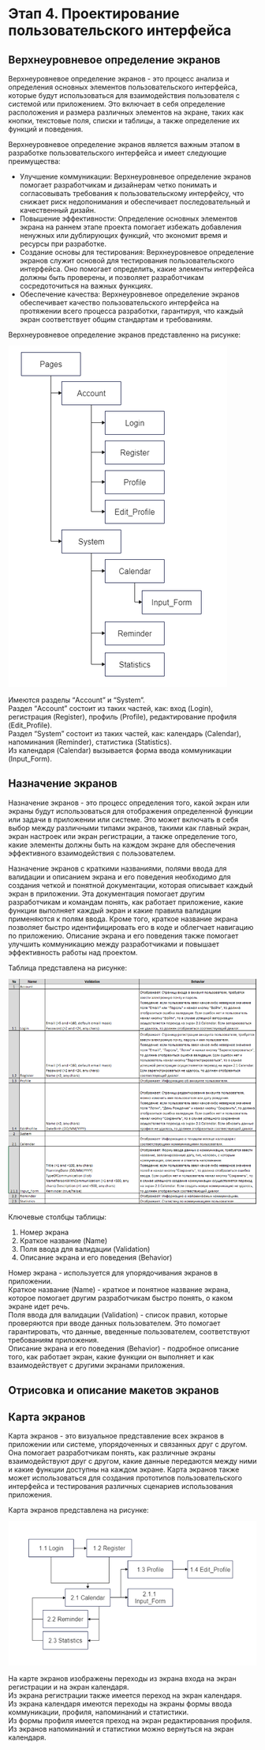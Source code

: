# Этап 4. Проектирование пользовательского интерфейса
## Верхнеуровневое определение экранов
Верхнеуровневое определение экранов - это процесс анализа и определения основных элементов пользовательского интерфейса, которые будут использоваться для взаимодействия пользователя с системой или приложением. Это включает в себя определение расположения и размера различных элементов на экране, таких как кнопки, текстовые поля, списки и таблицы, а также определение их функций и поведения.  

Верхнеуровневое определение экранов является важным этапом в разработке пользовательского интерфейса и имеет следующие преимущества:
* Улучшение коммуникации: Верхнеуровневое определение экранов помогает разработчикам и дизайнерам четко понимать и согласовывать требования к пользовательскому интерфейсу, что снижает риск недопонимания и обеспечивает последовательный и качественный дизайн.
* Повышение эффективности: Определение основных элементов экрана на раннем этапе проекта помогает избежать добавления ненужных или дублирующих функций, что экономит время и ресурсы при разработке.
* Создание основы для тестирования: Верхнеуровневое определение экранов служит основой для тестирования пользовательского интерфейса. Оно помогает определить, какие элементы интерфейса должны быть проверены, и позволяет разработчикам сосредоточиться на важных функциях.
* Обеспечение качества: Верхнеуровневое определение экранов обеспечивает качество пользовательского интерфейса на протяжении всего процесса разработки, гарантируя, что каждый экран соответствует общим стандартам и требованиям.

Верхнеуровневое определение экранов представленно на рисунке:

![Image alt](https://github.com/ArbakovaAnastasia/AccountingForCommunications/raw/main/Проектирование/верхнеуровневое%20определение%20экранов.png)  

Имеются разделы “Aссount” и “System”.  
Раздел “Aссount” состоит из таких частей, как: вход (Login), регистрация (Register), профиль (Profile), редактирование профиля (Edit_Profile).  
Раздел “System” состоит из таких частей, как: календарь (Calendar), напоминания (Reminder), статистика (Statistics).  
Из календаря (Calendar) вызывается форма ввода коммуникации (Input_Form).  

## Назначение экранов
Назначение экранов - это процесс определения того, какой экран или экраны будут использоваться для отображения определенной функции или задачи в приложении или системе. Это может включать в себя выбор между различными типами экранов, такими как главный экран, экран настроек или экран регистрации, а также определение того, какие элементы должны быть на каждом экране для обеспечения эффективного взаимодействия с пользователем.  

Назначение экранов с краткими названиями, полями ввода для валидации и описанием экрана и его поведения необходимо для создания четкой и понятной документации, которая описывает каждый экран в приложении. Эта документация помогает другим разработчикам и командам понять, как работает приложение, какие функции выполняет каждый экран и какие правила валидации применяются к полям ввода. Кроме того, краткое название экрана позволяет быстро идентифицировать его в коде и облегчает навигацию по приложению. Описание экрана и его поведения также помогает улучшить коммуникацию между разработчиками и повышает эффективность работы над проектом.

Таблица представлена на рисунке:

![Image alt](https://github.com/ArbakovaAnastasia/AccountingForCommunications/raw/main/Проектирование/назначение%20экранов.png)  

Ключевые столбцы таблицы:
1. Номер экрана
2. Краткое название (Name)
3. Поля ввода для валидации (Validation)
4. Описание экрана и его поведения (Behavior)

Номер экрана - используется для упорядочивания экранов в приложении.  
Краткое название (Name) - краткое и понятное название экрана, которое помогает другим разработчикам быстро понять, о каком экране идет речь.  
Поля ввода для валидации (Validation) - список правил, которые проверяются при вводе данных пользователем. Это помогает гарантировать, что данные, введенные пользователем, соответствуют требованиям приложения.  
Описание экрана и его поведения (Behavior) - подробное описание того, как работает экран, какие функции он выполняет и как взаимодействует с другими экранами приложения.  

## Отрисовка и описание макетов экранов



## Карта экранов
Карта экранов - это визуальное представление всех экранов в приложении или системе, упорядоченных и связанных друг с другом. Она помогает разработчикам понять, как различные экраны взаимодействуют друг с другом, какие данные передаются между ними и какие функции доступны на каждом экране. Карта экранов также может использоваться для создания прототипов пользовательского интерфейса и тестирования различных сценариев использования приложения.  

Карта экранов представлена на рисунке:

![Image alt](https://github.com/ArbakovaAnastasia/AccountingForCommunications/raw/main/Проектирование/карта%20экранов.png)  

На карте экранов изображены переходы из экрана входа на экран регистрации и на экран календаря.  
Из экрана регистрации также имеется переход на экран календаря.  
Из экрана календаря имеются переходы на экраны формы ввода коммуникации, профиля, напоминаний и статистики.  
Из формы профиля имеется преход на экран редактирования профиля.  
Из экранов напоминаний и статистики можно вернуться на экран календаря.

